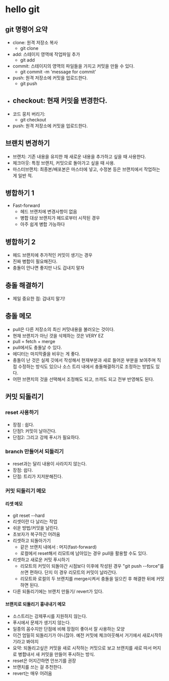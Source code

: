 # hello git

## git 명령어 요약

- clone: 원격 저장소 복사
    - git clone <link>
- add: 스테이지 영역에 작업파일 추가
    - git add <files>
- commit: 스테이지의 영역의 파일들을 가지고 커밋을 만들 수 있다.
    - git commit -m 'message for commit'
- push: 원격 저장소에 커밋을 업로드한다.
    - git push <remote> <branch>
- checkout: 현재 커밋을 변경한다.
    -
- 코드 뭉치 버리기: 
    - git checkout <filename>
- push: 원격 저장소에 커밋을 업로드한다.

## 브랜치 변경하기

- 브랜치: 기존 내용을 유지한 채 새로운 내용을 추가하고 싶을 때 사용한다.
- 체크아웃: 특정 브랜치, 커밋으로 돌아가고 싶을 때 사용.
- 마스터브랜치: 최종본/배포본은 마스터에 넣고, 수정본 등은 브랜치에서 작업하는 게 일반 적.


## 병합하기 1
- Fast-forward
   - 헤드 브랜치에 변경사항이 없음
   - 병합 대상 브랜치가 헤드로부터 시작된 경우
   - 아주 쉽게 병합 가능하다

## 병합하기 2
- 헤드 브랜치에 추가적인 커밋이 생기는 경우
- 진짜 병합이 필요해진다.
- 충돌이 안나면 좋지만 나도 겁내지 말자

## 충돌 해결하기

- 제일 중요한 점: 겁내지 말기!

## 충돌 메모
- pull은 다른 저장소의 최신 커밋내용을 불러오는 것이다.
- 현재 브랜치가 아닌 것을 삭제하는 것은 VERY EZ
- pull = fetch + merge
- pull에서도 충돌날 수 있다.
- 에디터는 마지막줄을 비우는 게 좋다.
- 충돌이 난 것은 실제 깃에서 작성해서 현재부분과 새로 들어온 부분을 보여주며 직접 수정하는 방식도 있으나 소스 트리 내에서 충돌해결하기로 조정하는 방법도 있다.
- 어떤 브랜치의 것을 선택해서 조정해도 되고, 쓰까도 되고 전부 반영해도 된다.

## 커밋 되돌리기

### reset 사용하기

- 장점 : 쉽다.
- 단점1: 커밋이 날아간다.
- 단점2: 그리고 강제 푸시가 필요하다.

### branch 만들어서 되돌리기

- reset과는 달리 내용이 사라지지 않는다.
- 장점: 쉽다.
- 단점: 트리가 지저분해진다.


### 커밋 되돌리기 메모

#### 리셋 메모
- git reset --hard
- 리셋이란 다 날리는 작업
- 쉬운 방법/커밋을 날린다.
- 초보자가 복구하긴 어려움
- 리셋하고 되돌아가기
    - 같은 브랜치 내에서 : 머지(fast-forward)
    - 로컬에서 reset해서 리모트에 남아있는 경우 pull을 활용할 수도 있다.
- 리셋하고 새로운 커밋 푸시하기
    - 리모트의 커밋이 되돌아간 시점보다 이후에 작성된 경우 "git push --force"를 쓰면 편하다. 단지 이 경우 리모트의 커밋이 날라간다.
    - 리모트와 로컬의 두 브랜치를 merge시켜서 충돌을 일으킨 후 해결한 뒤에 커밋하면 된다.
- 다른 되돌리기에는 브랜치 만들기/ revert가 있다.


#### 브랜치로 되돌리기 흉내내기 메모
- 소스트리는 강제푸시를 지원하지 않는다.
- 푸시에서 문제가 생기지 않는다.
- 일종의 꼼수지만 단점에 비해 장점이 좋아서 잘 사용하는 모양
- 이건 엄밀히 되돌리기가 아니잖아. 예전 커밋에 체크아웃해서 거기에서 새로시작하기라고 봐야지
- 요약: 되돌리고싶은 커밋을 새로 시작하는 커밋으로 보고 브랜치를 새로 따서 머지로 병합내서 새 커밋을 만들어 푸시하는 방식.
- reset은 어지간하면 안쓰기를 권장
- 브랜치를 쓰는 걸 추천한다.
- revert는 매우 어려움